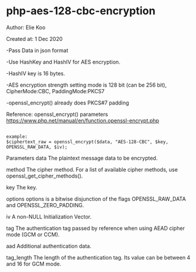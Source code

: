 # php-aes-128-cbc-encryption

Author: Elie Koo


Created at: 1 Dec 2020




-Pass Data in json format

-Use HashKey and HashIV for AES encryption.

-HashIV key is 16 bytes.

-AES encryption strength setting mode is 128 bit (can be 256 bit), CipherMode:CBC, PaddingMode:PKCS7

-openssl_encrypt() already does PKCS#7 padding



Reference: openssl_encrypt() parameters https://www.php.net/manual/en/function.openssl-encrypt.php

``` openssl_encrypt ( string $data , string $method , string $key [, int $options = 0 [, string $iv = "" [, string &$tag = NULL [, string $aad = "" [, int $tag_length = 16 ]]]]] ) : string|false

```
```
example:
$ciphertext_raw = openssl_encrypt($data, "AES-128-CBC", $key, OPENSSL_RAW_DATA, $iv);
```

Parameters
data
The plaintext message data to be encrypted.

method
The cipher method. For a list of available cipher methods, use openssl_get_cipher_methods().

key
The key.

options
options is a bitwise disjunction of the flags OPENSSL_RAW_DATA and OPENSSL_ZERO_PADDING.

iv
A non-NULL Initialization Vector.

tag
The authentication tag passed by reference when using AEAD cipher mode (GCM or CCM).

aad
Additional authentication data.

tag_length
The length of the authentication tag. Its value can be between 4 and 16 for GCM mode.